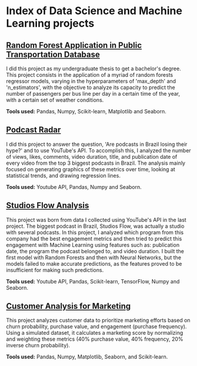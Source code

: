 # Index of Data Science and Machine Learning projects
## [Random Forest Application in Public Transportation Database](https://github.com/campos-Allan/random_forests_in_belo_horizonte)
I did this project as my undergraduate thesis to get a bachelor's degree. This project consists in the application of a myriad of random forests regressor models, varying in the hyperparameters of 'max_depth' and 'n_estimators', with the objective to analyze its capacity to predict the number of passengers per bus line per day in a certain time of the year, with a certain set of weather conditions.

**Tools used:** Pandas, Numpy, Scikit-learn, Matplotlib and Seaborn.

## [Podcast Radar](https://github.com/campos-Allan/podcast_radar)
I did this project to answer the question, 'Are podcasts in Brazil losing their hype?' and to use YouTube's API. To accomplish this, I analyzed the number of views, likes, comments, video duration, title, and publication date of every video from the top 3 biggest podcasts in Brazil. The analysis mainly focused on generating graphics of these metrics over time, looking at statistical trends, and drawing regression lines.

**Tools used:** Youtube API, Pandas, Numpy and Seaborn.

## [Studios Flow Analysis](https://github.com/campos-Allan/flow_analysis)
This project was born from data I collected using YouTube's API in the last project. The biggest podcast in Brazil, Studios Flow, was actually a studio with several podcasts. In this project, I analyzed which program from this company had the best engagement metrics and then tried to predict this engagement with Machine Learning using features such as: publication date, the program the podcast belonged to, and video duration. I built the first model with Random Forests and then with Neural Networks, but the models failed to make accurate predictions, as the features proved to be insufficient for making such predictions.

**Tools used:** Youtube API, Pandas, Scikit-learn, TensorFlow, Numpy and Seaborn.

## [Customer Analysis for Marketing](https://github.com/campos-Allan/marketing_project)
This project analyzes customer data to prioritize marketing efforts based on churn probability, purchase value, and engagement (purchase frequency). Using a simulated dataset, it calculates a marketing score by normalizing and weighting these metrics (40% purchase value, 40% frequency, 20% inverse churn probability).

**Tools used:** Pandas, Numpy, Matplotlib, Seaborn, and Scikit-learn.
